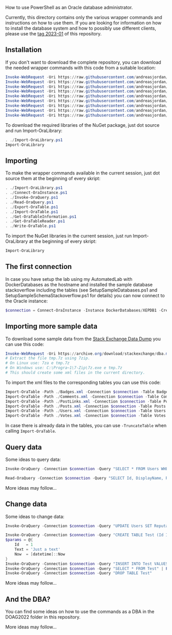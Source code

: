 How to use PowerShell as an Oracle database administrator.

Currently, this directory contains only the various wrapper commands and instructions on how to use them. If you are looking for information on how to install the database system and how to possibly use different clients, please use the [tag 2023-01](https://github.com/andreasjordan/PowerShell-for-DBAs/tree/2023-01) of this repository.


## Installation

If you don't want to download the complete repository, you can download the needed wrapper commands with this code from a suitable location:

```powershell
Invoke-WebRequest -Uri https://raw.githubusercontent.com/andreasjordan/PowerShell-for-DBAs/main/Oracle/Import-OraLibrary.ps1 -OutFile Import-OraLibrary.ps1 -UseBasicParsing
Invoke-WebRequest -Uri https://raw.githubusercontent.com/andreasjordan/PowerShell-for-DBAs/main/Oracle/Connect-OraInstance.ps1 -OutFile Connect-OraInstance.ps1 -UseBasicParsing
Invoke-WebRequest -Uri https://raw.githubusercontent.com/andreasjordan/PowerShell-for-DBAs/main/Oracle/Invoke-OraQuery.ps1 -OutFile Invoke-OraQuery.ps1 -UseBasicParsing
Invoke-WebRequest -Uri https://raw.githubusercontent.com/andreasjordan/PowerShell-for-DBAs/main/Oracle/Read-OraQuery.ps1 -OutFile Read-OraQuery.ps1 -UseBasicParsing
Invoke-WebRequest -Uri https://raw.githubusercontent.com/andreasjordan/PowerShell-for-DBAs/main/Oracle/Export-OraTable.ps1 -OutFile Export-OraTable.ps1 -UseBasicParsing
Invoke-WebRequest -Uri https://raw.githubusercontent.com/andreasjordan/PowerShell-for-DBAs/main/Oracle/Import-OraTable.ps1 -OutFile Import-OraTable.ps1 -UseBasicParsing
Invoke-WebRequest -Uri https://raw.githubusercontent.com/andreasjordan/PowerShell-for-DBAs/main/Oracle/Get-OraTableInformation.ps1 -OutFile Get-OraTableInformation.ps1 -UseBasicParsing
Invoke-WebRequest -Uri https://raw.githubusercontent.com/andreasjordan/PowerShell-for-DBAs/main/Oracle/Get-OraTableReader.ps1 -OutFile Get-OraTableReader.ps1 -UseBasicParsing
Invoke-WebRequest -Uri https://raw.githubusercontent.com/andreasjordan/PowerShell-for-DBAs/main/Oracle/Write-OraTable.ps1 -OutFile Write-OraTable.ps1 -UseBasicParsing
```

To download the required libraries of the NuGet package, just dot source and run Import-OraLibrary:
```powershell
. ./Import-OraLibrary.ps1
Import-OraLibrary
```


## Importing

To make the wrapper commands available in the current session, just dot source them at the beginning of every skript:

```powershell
. ./Import-OraLibrary.ps1
. ./Connect-OraInstance.ps1
. ./Invoke-OraQuery.ps1
. ./Read-OraQuery.ps1
. ./Export-OraTable.ps1
. ./Import-OraTable.ps1
. ./Get-OraTableInformation.ps1
. ./Get-OraTableReader.ps1
. ./Write-OraTable.ps1
```

To import the NuGet libraries in the current session, just run Import-OraLibrary at the beginning of every skript:

```powershell
Import-OraLibrary
```


## The first connection

In case you have setup the lab using my AutomatedLab with DockerDatabases as the hostname and installed the sample database stackoverflow including the tables (see SetupSampleDatabases.ps1 and SetupSampleSchemaStackoverflow.ps1 for details) you can now connect to the Oracle instance:

```powershell
$connection = Connect-OraInstance -Instance DockerDatabases/XEPDB1 -Credential stackoverflow
```


## Importing more sample data

To download some sample data from the [Stack Exchange Data Dump](https://archive.org/details/stackexchange) you can use this code:

```powershell
Invoke-WebRequest -Uri https://archive.org/download/stackexchange/dba.meta.stackexchange.com.7z -OutFile tmp.7z -UseBasicParsing
# Extract the file tmp.7z using 7zip.
# On Linux use: 7za e tmp.7z
# On Windows use: C:\Progra~1\7-Zip\7z.exe e tmp.7z
# This should create some xml files in the current directory.
```

To import the xml files to the corresponding tables you can use this code:

```powershell
Import-OraTable -Path ./Badges.xml -Connection $connection -Table Badges -ColumnMap @{ CreationDate = 'Date' }
Import-OraTable -Path ./Comments.xml -Connection $connection -Table Comments
Import-OraTable -Path ./PostLinks.xml -Connection $connection -Table PostLinks
Import-OraTable -Path ./Posts.xml -Connection $connection -Table Posts
Import-OraTable -Path ./Users.xml -Connection $connection -Table Users
Import-OraTable -Path ./Votes.xml -Connection $connection -Table Votes
```

In case there is already data in the tables, you can use `-TruncateTable` when calling `Import-OraTable`.


## Query data

Some ideas to query data:

```powershell
Invoke-OraQuery -Connection $connection -Query "SELECT * FROM Users WHERE Id = :Id" -ParameterValues @{ Id = -1 } | Format-List

Read-OraQuery -Connection $connection -Query "SELECT Id, DisplayName, Reputation FROM Users ORDER BY Reputation DESC" | Select-Object -First 5 | Format-Table
```

More ideas may follow...


## Change data

Some ideas to change data:

```powershell
Invoke-OraQuery -Connection $connection -Query "UPDATE Users SET Reputation = Reputation + 1 WHERE Id = :Id" -ParameterValues @{ Id = -1 }

Invoke-OraQuery -Connection $connection -Query "CREATE TABLE Test (Id INT, Text VARCHAR(100), Now TIMESTAMP(3))"
$params = @{
    Id   = 1
    Text = 'Just a text'
    Now  = [datetime]::Now
}
Invoke-OraQuery -Connection $connection -Query "INSERT INTO Test VALUES (:Id, :Text, :Now)" -ParameterValues $params
Invoke-OraQuery -Connection $connection -Query "SELECT * FROM Test" | Format-Table
Invoke-OraQuery -Connection $connection -Query "DROP TABLE Test"
```

More ideas may follow...


## And the DBA?

You can find some ideas on how to use the commands as a DBA in the DOAG2022 folder in this repository.

More ideas may follow...
